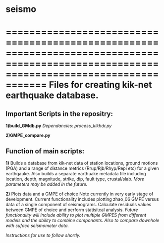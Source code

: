 # seismo
=========================================================================================================================================
Files for creating kik-net earthquake database.
=========================================================================================================================================
Important Scripts in the repositry:
-----------------------------------------------------------------------------------------------------------------------------------------
**1)build_GMdb.py** 
  *Dependancies: process_kikhdr.py*

**2)GMPE_compare.py**

Function of main scripts:
-----------------------------------------------------------------------------------------------------------------------------------------
**1)** Builds a database from kik-net data of station locations, ground motions (PGA) and a range of distance metrics 
   (Rrup/Rjb/Rhyp/Repi etc) for a given earthqauke.
   Also builds a separate earthuake metadata file including location, depth, magnitude, strike, dip, fault type, crustal/slab. 
   *More parameters may be added in the future.* 

**2)** Plots data and a GMPE of choice  Note currently in very early stage of development. 
   Current functionality includes plotting zhao_06 GMPE versus data of a single component of seismograms.
   Calculate residuals values between GMPE of choice and perform statisitcal analysis.
   *Future functionality will include ability to plot multiple GMPES from different models and the ability to combine componants.
   Also to compare downhole with suface seismometer data.* 
   
   *Instructions for use to follow shortly.*
